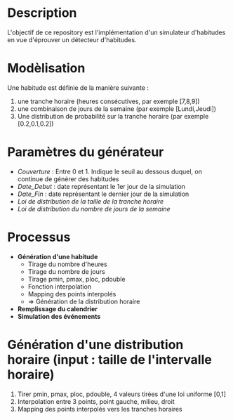 # Description

L'objectif de ce repository est l'implémentation d'un simulateur d'habitudes en vue d'éprouver un détecteur d'habitudes.

# Modèlisation

Une habitude est définie de la manière suivante : 
 1. une tranche horaire (heures consécutives, par exemple [7,8,9])
 2. une combinaison de jours de la semaine (par exemple [Lundi,Jeudi])
 3. Une distribution de probabilité sur la tranche horaire (par exemple [0.2,0.1,0.2])


# Paramètres du générateur

 * *Couverture* : Entre 0 et 1. Indique le seuil au dessous duquel, on continue de générer des habitudes
 * *Date_Debut* : date représentant le 1er jour de la simulation
 * *Date_Fin* : date représentant le dernier jour de la simulation
 * *Loi de distribution de la taille de la tranche horaire*
 * *Loi de distribution du nombre de jours de la semaine*

# Processus
 * **Génération d'une habitude** 
   * Tirage du nombre d'heures
   * Tirage du nombre de jours
   * Tirage pmin, pmax, ploc, pdouble
   * Fonction interpolation
   * Mapping des points interpolés
   * => Génération de la distribution horaire
 * **Remplissage du calendrier**
 * **Simulation des événements**


# Génération d'une distribution horaire (input : taille de l'intervalle horaire)

 1. Tirer pmin, pmax, ploc, pdouble, 4 valeurs tirées d'une loi uniforme [0,1]
 2. Interpolation entre 3 points, point gauche, milieu, droit
 3. Mapping des points interpolés vers les tranches horaires

